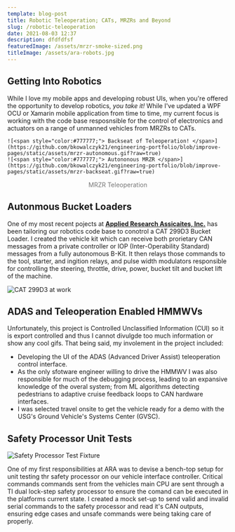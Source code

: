 ```yaml
---
template: blog-post
title: Robotic Teleoperation; CATs, MRZRs and Beyond
slug: /robotic-teleoperation
date: 2021-08-03 12:37
description: dfdfdfsf
featuredImage: /assets/mrzr-smoke-sized.png
titleImage: /assets/ara-robots.jpg
---
```


## Getting Into Robotics

While I love my mobile apps and developing robust UIs, when you're offered the opportunity to develop robotics, _you take it!_ While I've updated a WPF OCU or Xamarin mobile application from time to time, my current focus is working with the code base resposnsible for the control of electronics and actuators on a range of unmanned vehicles from MRZRs to CATs.

```grid|2|
![<span style="color:#777777;"> Backseat of Teleoperation! </span>](https://github.com/bkowalczyk21/engineering-portfolio/blob/improve-pages/static/assets/mrzr-autonomous.gif?raw=true)
![<span style="color:#777777;"> Autononous MRZR </span>](https://github.com/bkowalczyk21/engineering-portfolio/blob/improve-pages/static/assets/mrzr-backseat.gif?raw=true)
```
<center><span style="color:#777777;"> MRZR Teleoperation </span></center>

## Autonmous Bucket Loaders

One of my most recent pojects at **[<ins>Applied Research Assicaites, Inc.</ins>](https://www.ara.com)** has been tailoring our robotics code base to conotrol a CAT 299D3 Bucket Loader. I created the vehicle kit which can receive both prorietary CAN messages from a private controller or IOP (Inter-Operability Standard) messages from a fully autonomous B-Kit. It then relays those commands to the tool, starter, and ingition relays, and pulse width modulators responsible for controlling the steering, throttle, drive, power, bucket tilt and bucket lift of the machine.

![<span style="color:#777777;"> CAT 299D3 at work </span>](/assets/cat299D3.jpeg)

## ADAS and Teleoperation Enabled HMMWVs

Unfortunately, this project is Controlled Unclassified Information (CUI) so it is export controlled and thus I cannot divulgde too much information or show any cool gifs. That being said, my involement in the project included:

- Developing the UI of the ADAS (Advanced Driver Assist) teleoperation control interface. 
- As the only sfotware engineer willing to drive the HMMWV I was also responsible for much of the debugging process, leading to an expansive knowledge of the overal system; from ML algorithms detecting pedestrians to adaptive cruise feedback loops to CAN hardware interfaces.
- I was selected travel onsite to get the vehicle ready for a demo with the USG's Ground Vehicle's Systems Center (GVSC).

## Safety Processor Unit Tests

![<span style="color:#777777;"> Safety Processor Test Fixture </span>](/assets/ara-test-fixture.jpg)

One of my first responsibilities at ARA was to devise a bench-top setup for unit testing thr safety processor on our vehicle interface controller. Critical commands commands sent from the vehicles main CPU are sent through a TI dual lock-step safety processor to ensure the comand can be executed in the platforms current state. I created a mock set-up to send valid and invalid serial commands to the safety processor and read it's CAN outputs, ensuring edge cases and unsafe commands were being taking care of properly.
